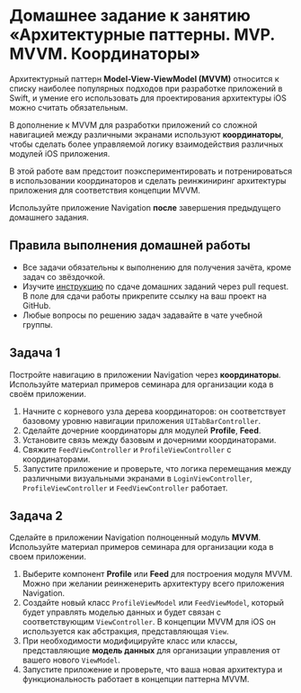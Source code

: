 # Домашнее задание к занятию «Архитектурные паттерны. MVP. MVVM. Координаторы»

Архитектурный паттерн **Model-View-ViewModel (MVVM)** относится к списку наиболее популярных подходов при разработке приложений в Swift, и умение его использовать для проектирования архитектуры iOS можно считать обязательным.

В дополнение к MVVM для разработки приложений со сложной навигацией между различными экранами используют **координаторы**, чтобы сделать более управляемой логику взаимодействия различных модулей iOS приложения.

В этой работе вам предстоит поэкспериментировать и потренироваться в использовании координаторов и сделать реинжиниринг архитектуры приложения для соответствия концепции MVVM.

Используйте приложение Navigation **после** завершения предыдущего домашнего задания.

## Правила выполнения домашней работы

* Все задачи обязательны к выполнению для получения зачёта, кроме задач со звёздочкой.
* Изучите [инструкцию](https://github.com/netology-code/iosint-homeworks/blob/main/Pull%20request's%20guideline.md) по сдаче домашних заданий через pull request. В поле для сдачи работы прикрепите ссылку на ваш проект на GitHub.
* Любые вопросы по решению задач задавайте в чате учебной группы.

## Задача 1

Постройте навигацию в приложении Navigation через **координаторы**. Используйте материал примеров семинара для организации кода в своём приложении.

1. Начните с корневого узла дерева координаторов: он соответствует базовому уровню навигации приложения `UITabBarController`.
2. Сделайте дочерние координаторы для модулей **Profile**, **Feed**.
3. Установите связь между базовым и дочерними координаторами.
4. Свяжите `FeedViewController` и `ProfileViewController` с координаторами.
5. Запустите приложение и проверьте, что логика перемещания между различными визуальными экранами в `LoginViewController`, `ProfileViewController` и `FeedViewController` работает.

## Задача 2

Сделайте в приложении Navigation полноценный модуль **MVVM**. Используйте материал примеров семинара для организации кода в своем приложении.

1. Выберите компонент **Profile** или **Feed** для построения модуля MVVM. Можно при желании реинженерить архитектуру всего приложения Navigation.
2. Создайте новый класс `ProfileViewModel` или `FeedViewModel`, который будет управлять моделью данных и будет связан с соответствующим `ViewController`. В концепции MVVM для iOS он используется как абстракция, представляющая `View`.
3. При необходимости модифицируйте класс или классы, представляющие **модель данных** для организации управления от вашего нового `ViewModel`.
6. Запустите приложение и проверьте, что ваша новая архитектура и функциональность работает в концепции паттерна MVVM.
